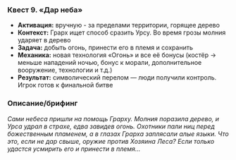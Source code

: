 ### Квест 9. «Дар неба»

- **Активация:** вручную - за пределами территории, горящее дерево
- **Контекст:** Грарх ищет способ сразить Урсу. Во время грозы молния ударяет в дерево
- **Задача:** добыть огонь, принести его в племя и сохранить
- **Механика:** новая технология «Огонь» и все её бонусы (костёр → меньше нападений ночью, бонус к морали, дополнительное вооружение, технологии и т.д.)
- **Результат:** символический перелом — люди получили контроль. Игрок готов к финальной битве

### Описание/брифинг

_Сами небеса пришли на помощь Грарху. Молния поразила дерево, и Урса удрал в страхе, едва завидев огонь. Охотники пали ниц перед божественным пламенем, а в глазах Грарха заплясали алые языки. Что это, если не дар свыше, оружие против Хозяина Леса? Если только удастся усмирить его и принести в племя..._